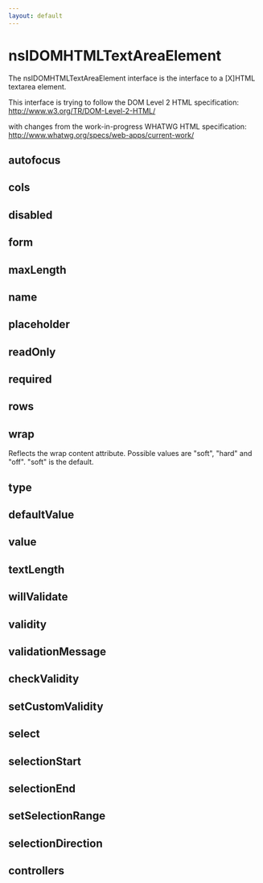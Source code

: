 ```yaml
---
layout: default
---
```


# nsIDOMHTMLTextAreaElement #

The nsIDOMHTMLTextAreaElement interface is the interface to a
[X]HTML textarea element.

This interface is trying to follow the DOM Level 2 HTML specification:
http://www.w3.org/TR/DOM-Level-2-HTML/

with changes from the work-in-progress WHATWG HTML specification:
http://www.whatwg.org/specs/web-apps/current-work/


## autofocus ##

## cols ##

## disabled ##

## form ##

## maxLength ##

## name ##

## placeholder ##

## readOnly ##

## required ##

## rows ##

## wrap ##

Reflects the wrap content attribute. Possible values are "soft", "hard" and
"off". "soft" is the default.


## type ##

## defaultValue ##

## value ##

## textLength ##

## willValidate ##

## validity ##

## validationMessage ##

## checkValidity ##

## setCustomValidity ##

## select ##

## selectionStart ##

## selectionEnd ##

## setSelectionRange ##

## selectionDirection ##

## controllers ##
